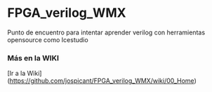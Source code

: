 # FPGA_verilog_WMX
Punto de encuentro para intentar aprender verilog con  herramientas opensource como Icestudio

### Más en la WIKI  

[Ir a la Wiki] (https://github.com/jospicant/FPGA_verilog_WMX/wiki/00_Home)
